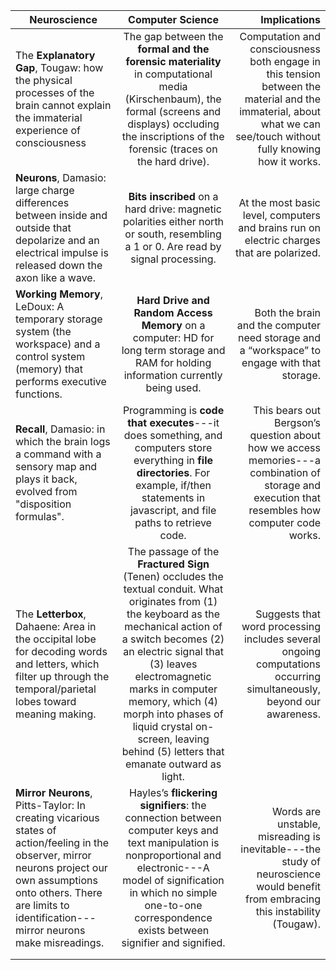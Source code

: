 | Neuroscience   |     Computer Science       |  Implications |
|----------------|:--------------------------:|--------------:|
| The **Explanatory Gap**, Tougaw: how the physical processes of the brain cannot explain the immaterial experience of consciousness | The gap between the **formal and the forensic materiality** in computational media (Kirschenbaum), the formal (screens and displays) occluding the inscriptions of the forensic (traces on the hard drive). | Computation and consciousness both engage in this tension between the material and the immaterial, about what we can see/touch without fully knowing how it works. |
| **Neurons**, Damasio: large charge differences between inside and outside that depolarize and an electrical impulse is released down the axon like a wave. | **Bits inscribed** on a hard drive: magnetic polarities either north or south, resembling a 1 or 0. Are read by signal processing. |  At the most basic level, computers and brains run on electric charges that are polarized. |  
| **Working Memory**, LeDoux: A temporary storage system (the workspace) and a control system (memory) that performs executive functions. | **Hard Drive and Random Access Memory** on a computer: HD for long term storage and RAM for holding information currently being used. | Both the brain and the computer need storage and a “workspace” to engage with that storage. |
| **Recall**, Damasio: in which the brain logs a command with a sensory map and plays it back, evolved from "disposition formulas". | Programming is **code that executes**---it does something, and computers store everything in **file directories**. For example, if/then statements in javascript, and  file paths to retrieve code.  | This bears out Bergson’s question about how we access memories---a combination of storage and execution that resembles how computer code works.|
| The **Letterbox**, Dahaene: Area in the occipital lobe for decoding words and letters, which filter up through the temporal/parietal lobes toward meaning making. | The passage of the **Fractured Sign** (Tenen) occludes the textual conduit. What originates from (1) the keyboard as the mechanical action of a switch becomes (2) an electric signal that (3) leaves electromagnetic marks in computer memory, which (4) morph into phases of liquid crystal on-screen, leaving behind (5) letters that emanate outward as light. | Suggests that word processing includes several ongoing computations occurring simultaneously, beyond our awareness. |
| **Mirror Neurons**, Pitts-Taylor: In creating vicarious states of action/feeling in the observer, mirror neurons project our own assumptions onto others. There are limits to identification---mirror neurons make misreadings. | Hayles’s **flickering signifiers**: the connection between computer keys and text manipulation is nonproportional and electronic---A model of signification in which no simple one-to-one correspondence exists between signifier and signified. | Words are unstable, misreading is inevitable---the study of neuroscience would benefit from embracing this instability (Tougaw). |
|  |  |  |
|  |  |  |